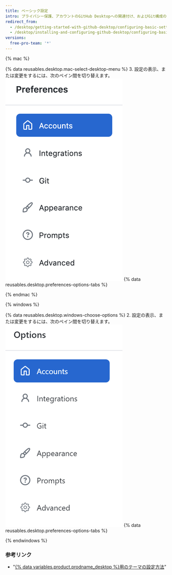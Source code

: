 ```yaml
---
title: ベーシック設定
intro: プライバシー保護、アカウントのGitHub Desktopへの関連付け、およびGit構成のための設定にアクセスできます。
redirect_from:
  - /desktop/getting-started-with-github-desktop/configuring-basic-settings
  - /desktop/installing-and-configuring-github-desktop/configuring-basic-settings
versions:
  free-pro-team: '*'
---
```


{% mac %}

{% data reusables.desktop.mac-select-desktop-menu %}
3. 設定の表示、または変更をするには、次のペイン間を切り替えます。 ![Preferencesメニューのナビゲーション](/assets/images/help/desktop/mac-select-accounts-pane.png)
{% data reusables.desktop.preferences-options-tabs %}

{% endmac %}

{% windows %}

{% data reusables.desktop.windows-choose-options %}
2. 設定の表示、または変更をするには、次のペイン間を切り替えます。 ![Optionsメニューのナビゲーション](/assets/images/help/desktop/windows-select-accounts-pane.png)
{% data reusables.desktop.preferences-options-tabs %}

{% endwindows %}

### 参考リンク

- "[{% data variables.product.prodname_desktop %}用のテーマの設定方法](/desktop/guides/getting-started-with-github-desktop/setting-a-theme-for-github-desktop)"
